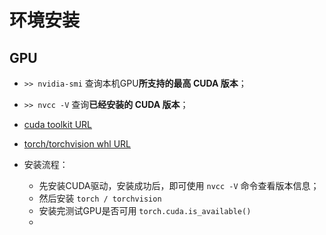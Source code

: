 # 环境安装

## GPU

- `>> nvidia-smi` 查询本机GPU**所支持的最高 CUDA 版本**；
- `>> nvcc -V`  查询**已经安装的 CUDA 版本**；
- [cuda toolkit URL](https://developer.nvidia.com/cuda-toolkit-archive)
- [torch/torchvision whl URL](https://download.pytorch.org/whl/torch_stable.html)

- 安装流程：
  - 先安装CUDA驱动，安装成功后，即可使用 `nvcc -V` 命令查看版本信息；
  - 然后安装 `torch / torchvision`
  - 安装完测试GPU是否可用 `torch.cuda.is_available()`
  - 
  